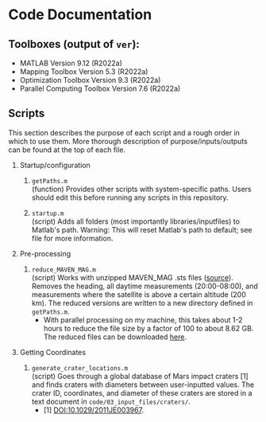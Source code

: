 # Code Documentation

## Toolboxes (output of `ver`):
- MATLAB                                                Version 9.12        (R2022a)
- Mapping Toolbox                                       Version 5.3         (R2022a)
- Optimization Toolbox                                  Version 9.3         (R2022a)
- Parallel Computing Toolbox                            Version 7.6         (R2022a)

## Scripts

This section describes the purpose of each script and a rough order in which to use them. More thorough description of purpose/inputs/outputs can be found at the top of each file.

1. Startup/configuration
    
    1. `getPaths.m`\
    (function) Provides other scripts with system-specific paths. Users should edit this before running any scripts in this repository.
    
    1. `startup.m`\
    (script) Adds all folders (most importantly libraries/inputfiles) to Matlab's path. Warning: This will reset Matlab's path to default; see file for more information. 

2. Pre-processing
    
    1. `reduce_MAVEN_MAG.m`\
    (script) Works with unzipped MAVEN_MAG .sts files ([source](https://pds-ppi.igpp.ucla.edu/search/view/?f=null&id=pds://PPI/maven.mag.calibrated/data/pc/highres)). Removes the heading, all daytime measurements (20:00-08:00), and measurements where the satellite is above a certain altitude (200 km). The reduced versions are written to a new directory defined in `getPaths.m`.
        * With parallel processing on my machine, this takes about 1-2 hours to reduce the file size by a factor of 100 to about 8.62 GB. The reduced files can be downloaded [here](https://rutgers.box.com/s/o9nc40xrd4auip4fjokd3ntif3xg4n0z).
		
3. Getting Coordinates

	1. `generate_crater_locations.m`\
	(script) Goes through a global database of Mars impact craters [1] and finds craters with diameters between user-inputted values. The crater ID, coordinates, and diameter of these craters are stored in a text document in `code/03_input_files/craters/`.
        * [1] [DOI:10.1029/2011JE003967](https://doi.org/10.1016/j.icarus.2013.03.019).